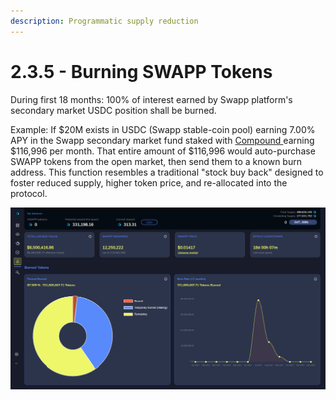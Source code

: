 ```yaml
---
description: Programmatic supply reduction
---
```


# 2.3.5 - Burning SWAPP Tokens

During first 18 months: 100% of interest earned by Swapp platform's secondary market USDC position shall be burned.

Example: If $20M exists in USDC \(Swapp stable-coin pool\) earning 7.00% APY in the Swapp secondary market fund staked with [Compound ](https://compound.finance)earning $116,996 per month. That entire amount of $116,996 would auto-purchase SWAPP tokens from the open market, then send them to a known burn address. This function resembles a traditional "stock buy back" designed to foster reduced supply, higher token price, and re-allocated into the protocol.

![](.gitbook/assets/burn-screen.jpg)

